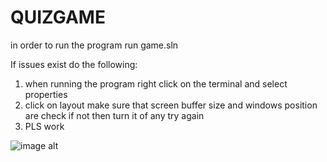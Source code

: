 # QUIZGAME

in order to run the program run game.sln

If issues exist do the following:
1. when running the program right click on the terminal and select properties
2. click on layout make sure that screen buffer size and windows position are check if not then turn it of any try again
3. PLS work

![image alt]([image_url](https://github.com/Jerialbert/QUIZGAME/blob/9b1bc89e7e2e35d504bbfb686548a80a116f6e6d/Capture.PNG))
